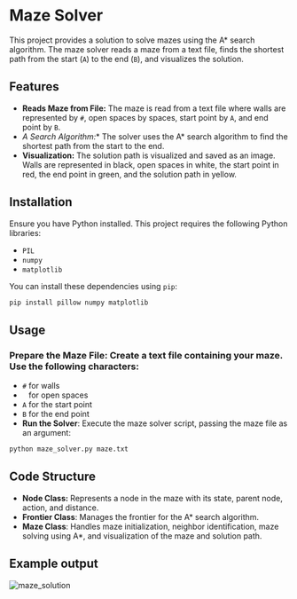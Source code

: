 # Maze Solver

This project provides a solution to solve mazes using the A* search algorithm. The maze solver reads a maze from a text file, finds the shortest path from the start (`A`) to the end (`B`), and visualizes the solution.

## Features

- **Reads Maze from File:** The maze is read from a text file where walls are represented by `#`, open spaces by spaces, start point by `A`, and end point by `B`.
- **A* Search Algorithm:** The solver uses the A* search algorithm to find the shortest path from the start to the end.
- **Visualization:** The solution path is visualized and saved as an image. Walls are represented in black, open spaces in white, the start point in red, the end point in green, and the solution path in yellow.

## Installation

Ensure you have Python installed. This project requires the following Python libraries:

- `PIL`
- `numpy`
- `matplotlib`

You can install these dependencies using `pip`:

```bash
pip install pillow numpy matplotlib
```

## Usage
### Prepare the Maze File: Create a text file containing your maze. Use the following characters:

- `#` for walls
- ` ` for open spaces
- `A` for the start point
- `B` for the end point
- **Run the Solver**: Execute the maze solver script, passing the maze file as an argument:
```bash
python maze_solver.py maze.txt
```
## Code Structure
- **Node Class:** Represents a node in the maze with its state, parent node, action, and distance.
- **Frontier Class**: Manages the frontier for the A* search algorithm.
- **Maze Class**: Handles maze initialization, neighbor identification, maze solving using A*, and visualization of the maze and solution path.

## Example output

![maze_solution](https://github.com/DPN-8/Maze/assets/114368649/9a8ee9f9-698e-4848-af60-5f17c957b15f)



